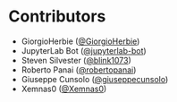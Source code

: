 # Contributors

* GiorgioHerbie ([@GiorgioHerbie](https://crowdin.com/profile/GiorgioHerbie))
* JupyterLab Bot ([@jupyterlab-bot](https://crowdin.com/profile/jupyterlab-bot))
* Steven Silvester ([@blink1073](https://crowdin.com/profile/blink1073))
* Roberto Panai ([@robertopanai](https://crowdin.com/profile/robertopanai))
* Giuseppe Cunsolo ([@giuseppecunsolo](https://crowdin.com/profile/giuseppecunsolo))
* Xemnas0 ([@Xemnas0](https://crowdin.com/profile/Xemnas0))
